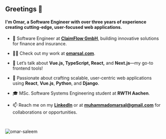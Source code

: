 <h2 align="left">Greetings 👋</h2>
<h4 align="left">I'm Omar, a Software Engineer with over three years of experience creating cutting-edge, user-focused web applications.</h4>

- 🔭 Software Engineer at [**ClaimFlow GmbH**](https://en.claimflow.de/), building innovative solutions for finance and insurance.

- 👨‍💻 Check out my work at [**omarsal.com**](https://omarsal.com).

- 💬 Let’s talk about **Vue.js, TypeScript, React,** and **Next.js**—my go-to frontend tools!

- 🌱 Passionate about crafting scalable, user-centric web applications using **React**, **Vue.js**, **Python**, and **Django**.

- 🎓 MSc. Software Systems Engineering student at **RWTH Aachen**.

- 📫 Reach me on my [**LinkedIn**](https://linkedin.com/in/m-omar-sal) or at **muhammadomarsal@gmail.com** for collaborations or opportunities.

<br />

<p align="left"> <img src="https://komarev.com/ghpvc/?username=omar-saleem&label=Profile%20views&color=0e75b6&style=flat" alt="omar-saleem" /> </p>

